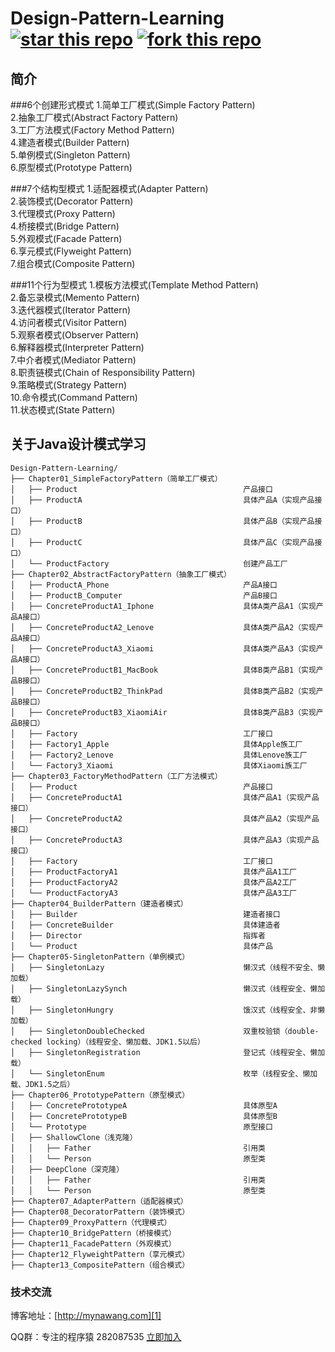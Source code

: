 # Design-Pattern-Learning [![star this repo](http://githubbadges.com/star.svg?user=mynawang&repo=Design-Pattern-Learning&style=flat&color=fff&background=1081C1)](https://github.com/mynawang/Design-Pattern-Learning) [![fork this repo](http://githubbadges.com/fork.svg?user=mynawang&repo=Design-Pattern-Learning&style=flat&color=fff&background=1081C1)](https://github.com/mynawang/Design-Pattern-Learning/fork)

## 简介

###6个创建形式模式
1.简单工厂模式(Simple Factory Pattern)<br>
2.抽象工厂模式(Abstract Factory Pattern)<br>
3.工厂方法模式(Factory Method Pattern)<br>
4.建造者模式(Builder Pattern)<br>
5.单例模式(Singleton Pattern)<br>
6.原型模式(Prototype Pattern)<br>

###7个结构型模式
1.适配器模式(Adapter Pattern)<br>
2.装饰模式(Decorator Pattern)<br>
3.代理模式(Proxy Pattern)<br>
4.桥接模式(Bridge Pattern)<br>
5.外观模式(Facade Pattern)<br>
6.享元模式(Flyweight Pattern)<br>
7.组合模式(Composite Pattern)<br>

###11个行为型模式
1.模板方法模式(Template Method Pattern)<br>
2.备忘录模式(Memento Pattern)<br>
3.迭代器模式(Iterator Pattern)<br>
4.访问者模式(Visitor Pattern)<br>
5.观察者模式(Observer Pattern)<br>
6.解释器模式(Interpreter Pattern)<br>
7.中介者模式(Mediator Pattern)<br>
8.职责链模式(Chain of Responsibility Pattern)<br>
9.策略模式(Strategy Pattern)<br>
10.命令模式(Command Pattern)<br>
11.状态模式(State Pattern)<br>

关于Java设计模式学习
------------
```
Design-Pattern-Learning/
├── Chapter01_SimpleFactoryPattern（简单工厂模式）
│   ├── Product                                     产品接口
│   ├── ProductA                                    具体产品A（实现产品接口）
│   ├── ProductB                                    具体产品B（实现产品接口）
│   ├── ProductC                                    具体产品C（实现产品接口）
│   └── ProductFactory                              创建产品工厂
├── Chapter02_AbstractFactoryPattern（抽象工厂模式）
│   ├── ProductA_Phone                              产品A接口
│   ├── ProductB_Computer                           产品B接口
│   ├── ConcreteProductA1_Iphone                    具体A类产品A1（实现产品A接口）
│   ├── ConcreteProductA2_Lenove                    具体A类产品A2（实现产品A接口）
│   ├── ConcreteProductA3_Xiaomi                    具体A类产品A3（实现产品A接口）
│   ├── ConcreteProductB1_MacBook                   具体B类产品B1（实现产品B接口）
│   ├── ConcreteProductB2_ThinkPad                  具体B类产品B2（实现产品B接口）
│   ├── ConcreteProductB3_XiaomiAir                 具体B类产品B3（实现产品B接口）
│   ├── Factory                                     工厂接口
│   ├── Factory1_Apple                              具体Apple族工厂
│   ├── Factory2_Lenove                             具体Lenove族工厂
│   └── Factory3_Xiaomi                             具体Xiaomi族工厂
├── Chapter03_FactoryMethodPattern（工厂方法模式）
│   ├── Product                                     产品接口
│   ├── ConcreteProductA1                           具体产品A1（实现产品接口）
│   ├── ConcreteProductA2                           具体产品A2（实现产品接口）
│   ├── ConcreteProductA3                           具体产品A3（实现产品接口）
│   ├── Factory                                     工厂接口
│   ├── ProductFactoryA1                            具体产品A1工厂
│   ├── ProductFactoryA2                            具体产品A2工厂
│   └── ProductFactoryA3                            具体产品A3工厂
├── Chapter04_BuilderPattern（建造者模式）
│   ├── Builder                                     建造者接口
│   ├── ConcreteBuilder                             具体建造者
│   ├── Director                                    指挥者
│   └── Product                                     具体产品
├── Chapter05-SingletonPattern（单例模式）
│   ├── SingletonLazy                               懒汉式（线程不安全、懒加载）
│   ├── SingletonLazySynch                          懒汉式（线程安全、懒加载）
│   ├── SingletonHungry                             饿汉式（线程安全、非懒加载）
│   ├── SingletonDoubleChecked                      双重校验锁（double-checked locking）（线程安全、懒加载、JDK1.5以后）
│   ├── SingletonRegistration                       登记式（线程安全、懒加载）
│   └── SingletonEnum                               枚举（线程安全、懒加载、JDK1.5之后）
├── Chapter06_PrototypePattern（原型模式）
│   ├── ConcretePrototypeA                          具体原型A
│   ├── ConcretePrototypeB                          具体原型B
│   └── Prototype                                   原型接口
│   ├── ShallowClone（浅克隆）
│   │   ├── Father                                  引用类     
│   │   └── Person                                  原型类
│   ├── DeepClone（深克隆）
│   │   ├── Father                                  引用类     
│   │   └── Person                                  原型类
├── Chapter07_AdapterPattern（适配器模式）
├── Chapter08_DecoratorPattern（装饰模式）
├── Chapter09_ProxyPattern（代理模式）
├── Chapter10_BridgePattern（桥接模式）
├── Chapter11_FacadePattern（外观模式）
├── Chapter12_FlyweightPattern（享元模式）
├── Chapter13_CompositePattern（组合模式）
```


### 技术交流

博客地址：[http://mynawang.com][1]

QQ群：专注的程序猿 282087535 [立即加入][2]


  [1]: http://mynawang.com
  [2]: http://shang.qq.com/wpa/qunwpa?idkey=632f7c11e0cb5dfc02231352205d9921c50e849a343e4010e4df1c25f59d2e90